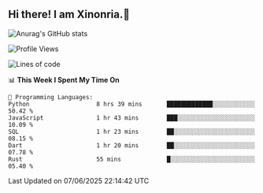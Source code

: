 ## Hi there! I am Xinonria.👋

![Anurag's GitHub stats](https://status-git-main-xinonrias-projects-f26540e3.vercel.app/api?username=xinonria&hide=stars,issues)

<!--START_SECTION:waka-->
![Profile Views](http://img.shields.io/badge/Profile%20Views-0-blue)

![Lines of code](https://img.shields.io/badge/From%20Hello%20World%20I%27ve%20Written-3.4%20million%20lines%20of%20code-blue)

📊 **This Week I Spent My Time On** 

```text
💬 Programming Languages: 
Python                   8 hrs 39 mins       █████████████░░░░░░░░░░░░   50.42 % 
JavaScript               1 hr 43 mins        ███░░░░░░░░░░░░░░░░░░░░░░   10.09 % 
SQL                      1 hr 23 mins        ██░░░░░░░░░░░░░░░░░░░░░░░   08.15 % 
Dart                     1 hr 20 mins        ██░░░░░░░░░░░░░░░░░░░░░░░   07.78 % 
Rust                     55 mins             █░░░░░░░░░░░░░░░░░░░░░░░░   05.40 % 
```


 Last Updated on 07/06/2025 22:14:42 UTC
<!--END_SECTION:waka-->

<!--
**xinonria/xinonria** is a ✨ _special_ ✨ repository because its `README.md` (this file) appears on your GitHub profile.

Here are some ideas to get you started:

- 🔭 I’m currently working on ...
- 🌱 I’m currently learning ...
- 👯 I’m looking to collaborate on ...
- 🤔 I’m looking for help with ...
- 💬 Ask me about ...
- 📫 How to reach me: ...
- 😄 Pronouns: ...
- ⚡ Fun fact: ...
-->
